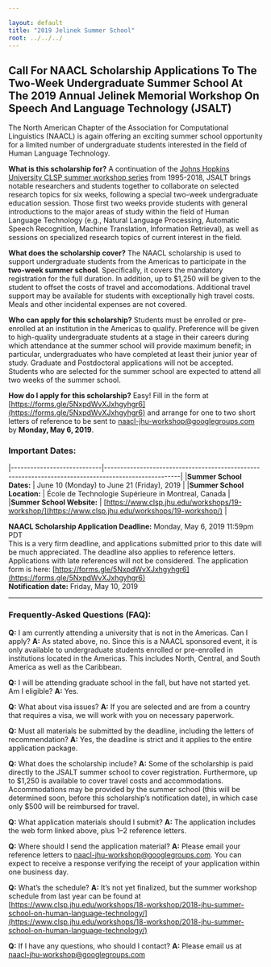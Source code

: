 ```yaml
---

layout: default
title: "2019 Jelinek Summer School"
root: ../../../
---
```


Call For NAACL Scholarship Applications To The Two-Week Undergraduate Summer School At The 2019 Annual Jelinek Memorial Workshop On Speech And Language Technology (JSALT)
--------------------------------------

The North American Chapter of the Association for Computational Linguistics
(NAACL) is again offering an exciting summer school opportunity for a limited
number of undergraduate students interested in the field of Human Language
Technology.

__What is this scholarship for?__ A continuation of the [Johns Hopkins
University CLSP summer workshop series](http://www.clsp.jhu.edu/workshops/) from
1995-2018, JSALT brings notable researchers and students together to collaborate
on selected research topics for six weeks, following a special two-week
undergraduate education session. Those first two weeks provide students with
general introductions to the major areas of study within the field of Human
Language Technology (e.g., Natural Language Processing, Automatic Speech
Recognition, Machine Translation, Information Retrieval), as well as sessions on
specialized research topics of current interest in the field.

__What does the scholarship cover?__ The NAACL scholarship is used to support
undergraduate students from the Americas to participate in the __two-week summer
school__. Specifically, it covers the mandatory registration for the full
duration. In addition, up to $1,250 will be given to the student to offset the
costs of travel and accomodations. Additional travel support may be available
for students with exceptionally high travel costs. Meals and other incidental
expenses are not covered.

__Who can apply for this scholarship?__ Students must be enrolled or
pre-enrolled at an institution in the Americas to qualify. Preference will be
given to high-quality undergraduate students at a stage in their careers during
which attendance at the summer school will provide maximum benefit; in
particular, undergraduates who have completed at least their junior year of
study. Graduate and Postdoctoral applications will not be accepted. Students who
are selected for the summer school are expected to attend all two weeks of the
summer school.

__How do I apply for this scholarship?__ Easy! Fill in the form at
[https://forms.gle/5NxpdWvXJxhgyhgr6](https://forms.gle/5NxpdWvXJxhgyhgr6)
and arrange for one to two short letters of reference to be sent to
[naacl-jhu-workshop@googlegroups.com](mailto:naacl-jhu-workshop@googlegroups.com)
by __Monday, May 6, 2019__.

### Important Dates:

|----------------------------|-----------------------------------------------------------------------------------------------------|
|__Summer School  Dates:__   | June 10 (Monday) to June 21 (Friday), 2019                                                          |
|__Summer School Location:__ | École de Technologie Supérieure in Montreal, Canada                                                 |
|__Summer School Website:__  | [https://www.clsp.jhu.edu/workshops/19-workshop/](https://www.clsp.jhu.edu/workshops/19-workshop/)  |

__NAACL Scholarship Application Deadline:__ Monday, May 6, 2019 11:59pm PDT <br> 
This is a very firm deadline, and applications submitted prior to this date will
be much appreciated. The deadline also applies to reference letters.
Applications with late references will not be considered. The application form
is here:
[https://forms.gle/5NxpdWvXJxhgyhgr6](https://forms.gle/5NxpdWvXJxhgyhgr6)<br>
__Notification date:__ Friday, May 10, 2019

***************************************************************************************************************

### Frequently-Asked Questions (FAQ):

**Q:** I am currently attending a university that is not in the Americas. Can I apply?
**A:** As stated above, no. Since this is a NAACL sponsored event, it is only available to undergraduate students enrolled or pre-enrolled in institutions located in the Americas. This includes North, Central, and South America as well as the Caribbean.

**Q:** I will be attending graduate school in the fall, but have not started yet. Am I eligible?
**A:** Yes.

**Q:** What about visa issues?
**A:** If you are selected and are from a country that requires a visa, we will work with you on necessary paperwork.

**Q:** Must all materials be submitted by the deadline, including the letters of recommendation?
**A:** Yes, the deadline is strict and it applies to the entire application package.

**Q:** What does the scholarship include?
**A:** Some of the scholarship is paid directly to the JSALT summer school to
cover registration. Furthermore, up to \$1,250 is available to cover travel costs
and accommodations. Accommodations may be provided by the summer school (this
will be determined soon, before this scholarship’s notification date), in which
case only $500 will be reimbursed for travel.

**Q:** What application materials should I submit?
**A:** The application includes the web form linked above, plus 1–2 reference letters.

**Q:** Where should I send the application material?
**A:** Please email your reference letters to [naacl-jhu-workshop@googlegroups.com](mailto:naacl-jhu-workshop@googlegroups.com). You can expect to receive a response verifying the receipt of your application within one business day.

**Q:** What’s the schedule?
**A:** It’s not yet finalized, but the summer workshop schedule from last year can be found at [https://www.clsp.jhu.edu/workshops/18-workshop/2018-jhu-summer-school-on-human-language-technology/](https://www.clsp.jhu.edu/workshops/18-workshop/2018-jhu-summer-school-on-human-language-technology/)

**Q:** If I have any questions, who should I contact?
**A:** Please email us at [naacl-jhu-workshop@googlegroups.com](mailto:naacl-jhu-workshop@googlegroups.com)
